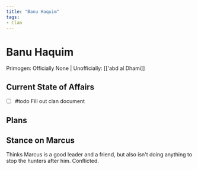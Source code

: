 ```yaml
---
title: "Banu Haquim"
tags:
- Clan
---
```


# Banu Haquim
Primogen: Officially None | Unofficially: [['abd al Dhami]]

## Current State of Affairs
- [ ] #todo Fill out clan document

## Plans

## Stance on Marcus
Thinks Marcus is a good leader and a friend, but also isn't doing anything to stop the hunters after him. Conflicted.